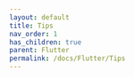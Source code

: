 ```yaml
---
layout: default
title: Tips
nav_order: 1
has_children: true
parent: Flutter
permalink: /docs/Flutter/Tips
---
```


